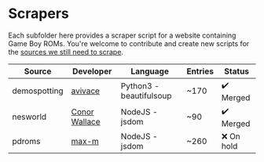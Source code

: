 # Scrapers

Each subfolder here provides a scraper script for a website containing Game Boy ROMs.
You're welcome to contribute and create new scripts for the [sources we still need to scrape](https://github.com/gbdev/database/issues?q=is%3Aopen+is%3Aissue+label%3Asource).

| Source       | Developer                                        | Language                 | Entries | Status                    |
|--------------|--------------------------------------------------|--------------------------|---------|---------------------------|
| demospotting | [avivace](https://github.com/avivace)            | Python3 - beautifulsoup  | ~170    | :heavy_check_mark: Merged |
| nesworld     | [Conor Wallace](https://github.com/cwallace3421) | NodeJS - jsdom           | ~90     | :heavy_check_mark: Merged |
| pdroms       | [max-m](https://github.com/max-m)                | NodeJS - jsdom           | ~260    | :x: On hold               |
